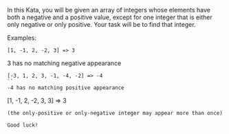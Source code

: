 In this Kata, you will be given an array of integers whose elements have both a negative and a positive value, except for one integer that is either only negative or only positive. Your task will be to find that integer.

Examples:

```
[1, -1, 2, -2, 3] => 3
```

3 has no matching negative appearance

```
[-3, 1, 2, 3, -1, -4, -2] => -4
``
-4 has no matching positive appearance
```

[1, -1, 2, -2, 3, 3] => 3

```
(the only-positive or only-negative integer may appear more than once)

Good luck!
```
